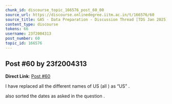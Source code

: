 ```yaml
---
chunk_id: discourse_topic_166576_post_60_00
source_url: https://discourse.onlinedegree.iitm.ac.in/t/166576/60
source_title: GA5 - Data Preparation - Discussion Thread [TDS Jan 2025]
content_type: discourse
tokens: 66
username: 23f2004313
post_number: 60
topic_id: 166576
---
```


## Post #60 by 23f2004313

**Direct Link**: [Post #60](https://discourse.onlinedegree.iitm.ac.in/t/166576/60)

I have replaced all the different names of US (all ) as “US” .

also sorted the dates as asked in the question .
